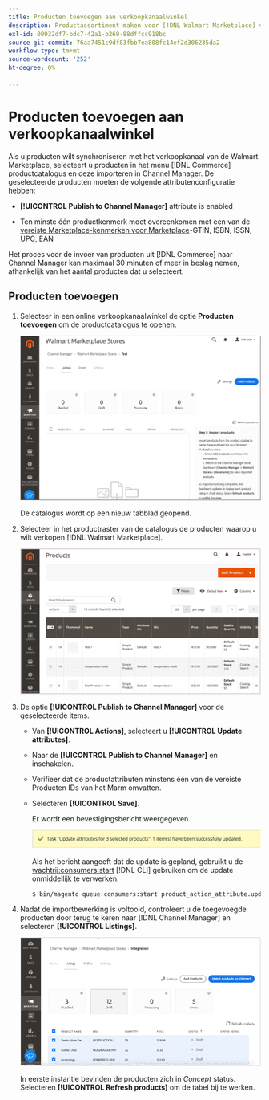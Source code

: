 ```yaml
---
title: Producten toevoegen aan verkoopkanaalwinkel
description: Productassortiment maken voor [!DNL Walmart Marketplace] verkoop door producten uit de catalogus aan het verkoopkanaal toe te voegen
exl-id: 00932df7-bdc7-42a1-b269-88dffcc918bc
source-git-commit: 76aa7451c9df83fbb7ea808fc14ef2d306235da2
workflow-type: tm+mt
source-wordcount: '252'
ht-degree: 0%

---
```



# Producten toevoegen aan verkoopkanaalwinkel

Als u producten wilt synchroniseren met het verkoopkanaal van de Walmart Marketplace, selecteert u producten in het menu [!DNL Commerce] productcatalogus en deze importeren in Channel Manager. De geselecteerde producten moeten de volgende attributenconfiguratie hebben:

- **[!UICONTROL Publish to Channel Manager]** attribute is enabled

- Ten minste één productkenmerk moet overeenkomen met een van de [vereiste Marketplace-kenmerken voor Marketplace](map-product-attributes-for-matching.md)-GTIN, ISBN, ISSN, UPC, EAN

Het proces voor de invoer van producten uit [!DNL Commerce] naar Channel Manager kan maximaal 30 minuten of meer in beslag nemen, afhankelijk van het aantal producten dat u selecteert.

## Producten toevoegen

1. Selecteer in een online verkoopkanaalwinkel de optie **Producten toevoegen** om de productcatalogus te openen.

   ![Producten toevoegen aan verkoopkanaalwinkel](assets/add-initial-products-to-connected-channel.png)

   De catalogus wordt op een nieuw tabblad geopend.

1. Selecteer in het productraster van de catalogus de producten waarop u wilt verkopen [!DNL Walmart Marketplace].

   ![Producten naar de winkel van het verkoopkanaal verzenden](assets/select-products-from-catalog.png)

1. De optie **[!UICONTROL Publish to Channel Manager]** voor de geselecteerde items.

   - Van **[!UICONTROL Actions]**, selecteert u **[!UICONTROL Update attributes]**.

   - Naar de **[!UICONTROL Publish to Channel Manager]** en inschakelen.

   - Verifieer dat de productattributen minstens één van de vereiste Producten IDs van het Marm omvatten.

   - Selecteren **[!UICONTROL Save]**.

      Er wordt een bevestigingsbericht weergegeven.

      ![Bevestigingsbericht voor het importeren van producten uit catalogus naar verkoopkanaal](assets/product-import-from-catalog-confirmation.png)

      Als het bericht aangeeft dat de update is gepland, gebruikt u de [wachtrij:consumers:start](https://devdocs.magento.com/guides/v2.4/config-guide/cli/config-cli-subcommands-queue.html) [!DNL CLI] gebruiken om de update onmiddellijk te verwerken.

      ```bash
      $ bin/magento queue:consumers:start product_action_attribute.update
      ```

1. Nadat de importbewerking is voltooid, controleert u de toegevoegde producten door terug te keren naar [!DNL Channel Manager] en selecteren **[!UICONTROL Listings]**.

   ![Producten geïmporteerd naar verbonden verkoopkanaal](assets/products-in-marketplace-sales-channel.png)

   In eerste instantie bevinden de producten zich in *Concept* status. Selecteren **[!UICONTROL Refresh products]** om de tabel bij te werken.

